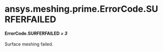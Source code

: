 # ansys.meshing.prime.ErrorCode.SURFERFAILED



#### ErrorCode.SURFERFAILED *= 3*

Surface meshing failed.

<!-- !! processed by numpydoc !! -->
